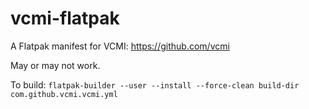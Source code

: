 # vcmi-flatpak
A Flatpak manifest for VCMI: https://github.com/vcmi

May or may not work.

To build:
`flatpak-builder --user --install --force-clean build-dir com.github.vcmi.vcmi.yml`
